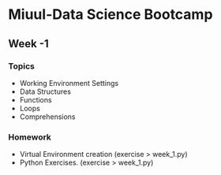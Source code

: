 # Miuul-Data Science Bootcamp

## Week -1 
### Topics
- Working Environment Settings
- Data Structures
- Functions
- Loops
- Comprehensions
### Homework
- Virtual Environment creation (exercise > week_1.py)
- Python Exercises. (exercise > week_1.py)
